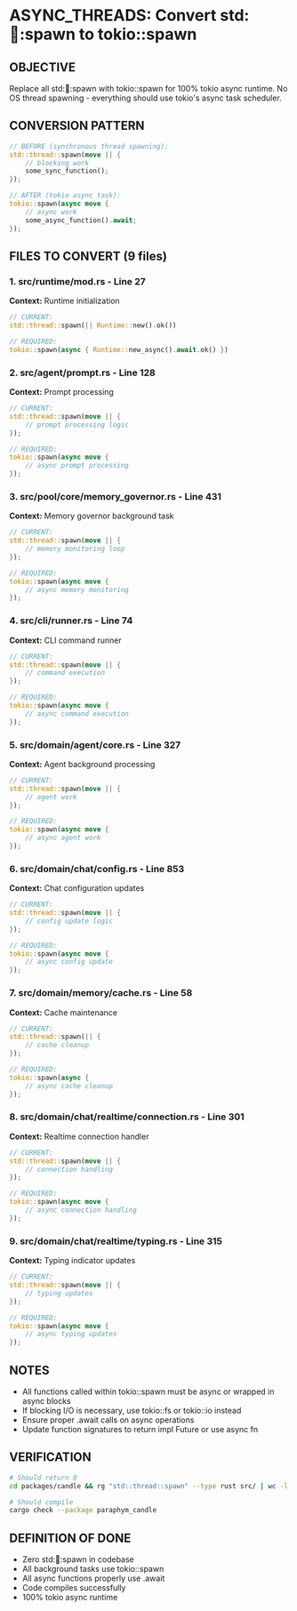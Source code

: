 # ASYNC_THREADS: Convert std::thread::spawn to tokio::spawn

## OBJECTIVE
Replace all std::thread::spawn with tokio::spawn for 100% tokio async runtime.
No OS thread spawning - everything should use tokio's async task scheduler.

## CONVERSION PATTERN

```rust
// BEFORE (synchronous thread spawning):
std::thread::spawn(move || {
    // blocking work
    some_sync_function();
});

// AFTER (tokio async task):
tokio::spawn(async move {
    // async work
    some_async_function().await;
});
```

## FILES TO CONVERT (9 files)

### 1. src/runtime/mod.rs - Line 27
**Context:** Runtime initialization
```rust
// CURRENT:
std::thread::spawn(|| Runtime::new().ok())

// REQUIRED:
tokio::spawn(async { Runtime::new_async().await.ok() })
```

### 2. src/agent/prompt.rs - Line 128
**Context:** Prompt processing
```rust
// CURRENT:
std::thread::spawn(move || {
    // prompt processing logic
});

// REQUIRED:
tokio::spawn(async move {
    // async prompt processing
});
```

### 3. src/pool/core/memory_governor.rs - Line 431
**Context:** Memory governor background task
```rust
// CURRENT:
std::thread::spawn(move || {
    // memory monitoring loop
});

// REQUIRED:
tokio::spawn(async move {
    // async memory monitoring
});
```

### 4. src/cli/runner.rs - Line 74
**Context:** CLI command runner
```rust
// CURRENT:
std::thread::spawn(move || {
    // command execution
});

// REQUIRED:
tokio::spawn(async move {
    // async command execution
});
```

### 5. src/domain/agent/core.rs - Line 327
**Context:** Agent background processing
```rust
// CURRENT:
std::thread::spawn(move || {
    // agent work
});

// REQUIRED:
tokio::spawn(async move {
    // async agent work
});
```

### 6. src/domain/chat/config.rs - Line 853
**Context:** Chat configuration updates
```rust
// CURRENT:
std::thread::spawn(move || {
    // config update logic
});

// REQUIRED:
tokio::spawn(async move {
    // async config update
});
```

### 7. src/domain/memory/cache.rs - Line 58
**Context:** Cache maintenance
```rust
// CURRENT:
std::thread::spawn(|| {
    // cache cleanup
});

// REQUIRED:
tokio::spawn(async {
    // async cache cleanup
});
```

### 8. src/domain/chat/realtime/connection.rs - Line 301
**Context:** Realtime connection handler
```rust
// CURRENT:
std::thread::spawn(move || {
    // connection handling
});

// REQUIRED:
tokio::spawn(async move {
    // async connection handling
});
```

### 9. src/domain/chat/realtime/typing.rs - Line 315
**Context:** Typing indicator updates
```rust
// CURRENT:
std::thread::spawn(move || {
    // typing updates
});

// REQUIRED:
tokio::spawn(async move {
    // async typing updates
});
```

## NOTES

- All functions called within tokio::spawn must be async or wrapped in async blocks
- If blocking I/O is necessary, use tokio::fs or tokio::io instead
- Ensure proper .await calls on async operations
- Update function signatures to return impl Future or use async fn

## VERIFICATION

```bash
# Should return 0
cd packages/candle && rg "std::thread::spawn" --type rust src/ | wc -l

# Should compile
cargo check --package paraphym_candle
```

## DEFINITION OF DONE
- Zero std::thread::spawn in codebase
- All background tasks use tokio::spawn
- All async functions properly use .await
- Code compiles successfully
- 100% tokio async runtime
